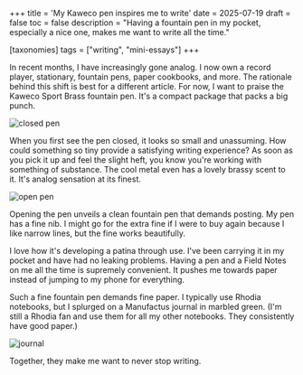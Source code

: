 +++
title = 'My Kaweco pen inspires me to write'
date = 2025-07-19
draft = false
toc = false
description = "Having a fountain pen in my pocket, especially a nice one, makes me want to write all the time."

[taxonomies]
tags = ["writing", "mini-essays"]
+++

In recent months, I have increasingly gone analog.
I now own a record player, stationary, fountain pens, paper cookbooks, and more.
The rationale behind this shift is best for a different article.
For now, I want to praise the Kaweco Sport Brass fountain pen.
It's a compact package that packs a big punch.

![closed pen](closed.jpg)

When you first see the pen closed, it looks so small and unassuming. How could something so tiny provide a satisfying writing experience?
As soon as you pick it up and feel the slight heft, you know you're working with something of substance.
The cool metal even has a lovely brassy scent to it. It's analog sensation at its finest.

![open pen](open.jpg)

Opening the pen unveils a clean fountain pen that demands posting.
My pen has a fine nib.
I might go for the extra fine if I were to buy again because I like narrow lines, but the fine works beautifully.

I love how it's developing a patina through use. I've been carrying it in my pocket and have had no leaking problems.
Having a pen and a Field Notes on me all the time is supremely convenient.
It pushes me towards paper instead of jumping to my phone for everything.

Such a fine fountain pen demands fine paper.
I typically use Rhodia notebooks, but I splurged on a Manufactus journal in marbled green.
(I'm still a Rhodia fan and use them for all my other notebooks. They consistently have good paper.)

![journal](journal.jpg)

Together, they make me want to never stop writing.
